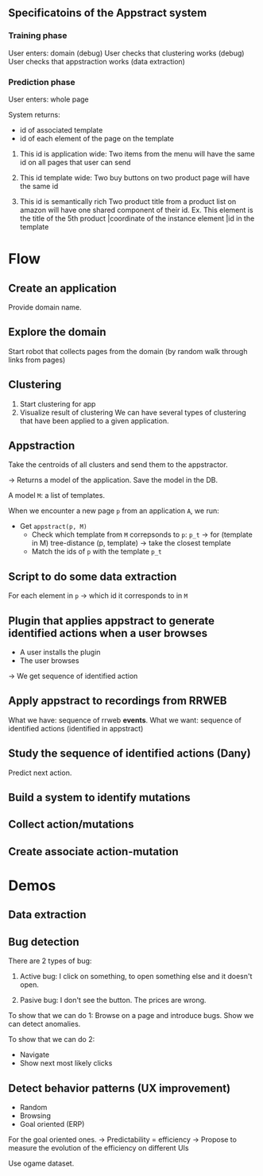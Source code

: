 ## Specificatoins of the Appstract system

### Training phase
User enters: domain
(debug) User checks that clustering works
(debug) User checks that appstraction works (data extraction)

### Prediction phase
User enters: whole page

System returns:
- id of associated template
- id of each element of the page on the template

1. This id is application wide:
Two items from the menu will have the same id on all pages that user can send

2. This id template wide:
Two buy buttons on two product page will have the same id

3. This id is semantically rich
Two product title from a product list on amazon will have one shared component of their id.
Ex. This element is the title of the 5th product
                                     |coordinate of the instance element 
                        |id in the template


# Flow

## Create an application
Provide domain name.

## Explore the domain
Start robot that collects pages from the domain (by random walk through links from pages)

## Clustering
1. Start clustering for app
2. Visualize result of clustering
We can have several types of clustering that have been applied to a given application.

## Appstraction
Take the centroids of all clusters and send them to the appstractor.

-> Returns a model of the application.
Save the model in the DB.

A model `M`: a list of templates.

When we encounter a new page `p` from an application `A`, we run:
- Get `appstract(p, M)`
  - Check which template from `M` correpsonds to `p`: `p_t`
    -> for (template in M) 
        tree-distance (p, template)
        -> take the closest template
  - Match the ids of `p` with the template `p_t`

## Script to do some data extraction

For each element in `p` -> which id it corresponds to in `M`

## Plugin that applies appstract to generate identified actions when a user browses
- A user installs the plugin
- The user browses

-> We get sequence of identified action

## Apply appstract to recordings from RRWEB

What we have: sequence of rrweb **events**. 
What we want: sequence of identified actions (identified in appstract)

## Study the sequence of identified actions (Dany)
Predict next action.

## Build a system to identify mutations

## Collect action/mutations

## Create associate action-mutation


# Demos

## Data extraction


## Bug detection
There are 2 types of bug:
1. Active bug:
I click on something, to open something else and it doesn't open.

2. Pasive bug:
I don't see the button.
The prices are wrong.

To show that we can do 1:
Browse on a page and introduce bugs. Show we can detect anomalies.

To show that we can do 2:
- Navigate
- Show next most likely clicks

## Detect behavior patterns (UX improvement)
- Random
- Browsing
- Goal oriented (ERP)

For the goal oriented ones.
-> Predictability = efficiency
-> Propose to measure the evolution of the efficiency on different UIs

Use ogame dataset.


